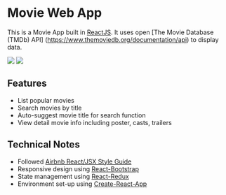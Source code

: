 # Movie Web App

This is a Movie App built in [ReactJS](http://facebook.github.io/react/index.html).
It uses open [The Movie Database (TMDb) API] (https://www.themoviedb.org/documentation/api) to display data.

![](https://github.com/namkwon/reactdemo/blob/master/docs/images/screencapture-main.png)
![](https://github.com/namkwon/reactdemo/blob/master/docs/images/screencapture-detail.png)


## Features

* List popular movies
* Search movies by title
* Auto-suggest movie title for search function
* View detail movie info including poster, casts, trailers

## Technical Notes

* Followed [Airbnb React/JSX Style Guide](https://github.com/airbnb/javascript/tree/master/react)
* Responsive design using [React-Bootstrap](https://react-bootstrap.github.io/)
* State management using [React-Redux](https://github.com/reactjs/react-redux)
* Environment set-up using [Create-React-App](https://github.com/facebookincubator/create-react-app)
